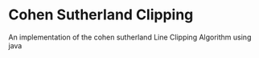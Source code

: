 # Cohen Sutherland Clipping
 An implementation of the cohen sutherland Line Clipping Algorithm using java
